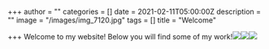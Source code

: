 +++
author = ""
categories = []
date = 2021-02-11T05:00:00Z
description = ""
image = "/images/img_7120.jpg"
tags = []
title = "Welcome"

+++
Welcome to my website!  Below you will find some of my work!![](/images/img_7120.jpg)![](/images/img_1181.jpg)![](/images/img_0100.jpg)